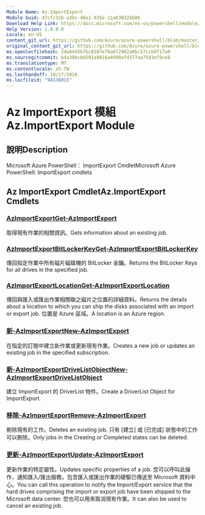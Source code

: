 ```yaml
---
Module Name: Az.ImportExport
Module Guid: 47cfc32b-a3bc-46e1-935e-11a63032bb86
Download Help Link: https://docs.microsoft.com/en-us/powershell/module/az.importexport
Help Version: 1.0.0.0
Locale: en-US
content_git_url: https://github.com/Azure/azure-powershell/blob/master/src/ImportExport/help/Az.ImportExport.md
original_content_git_url: https://github.com/Azure/azure-powershell/blob/master/src/ImportExport/help/Az.ImportExport.md
ms.openlocfilehash: 2da6d45b7bc8107e70a672962a6bc57ccb9f17a0
ms.sourcegitcommit: b4a38bcb0501a9016a4998efd377aa75d3ef9ce8
ms.translationtype: MT
ms.contentlocale: zh-TW
ms.lasthandoff: 10/27/2020
ms.locfileid: "94138815"
---
```

# <span data-ttu-id="d1959-101">Az ImportExport 模組</span><span class="sxs-lookup"><span data-stu-id="d1959-101">Az.ImportExport Module</span></span>
## <span data-ttu-id="d1959-102">說明</span><span class="sxs-lookup"><span data-stu-id="d1959-102">Description</span></span>
<span data-ttu-id="d1959-103">Microsoft Azure PowerShell： ImportExport Cmdlet</span><span class="sxs-lookup"><span data-stu-id="d1959-103">Microsoft Azure PowerShell: ImportExport cmdlets</span></span>

## <span data-ttu-id="d1959-104">Az ImportExport Cmdlet</span><span class="sxs-lookup"><span data-stu-id="d1959-104">Az.ImportExport Cmdlets</span></span>
### [<span data-ttu-id="d1959-105">AzImportExport</span><span class="sxs-lookup"><span data-stu-id="d1959-105">Get-AzImportExport</span></span>](Get-AzImportExport.md)
<span data-ttu-id="d1959-106">取得現有作業的相關資訊。</span><span class="sxs-lookup"><span data-stu-id="d1959-106">Gets information about an existing job.</span></span>

### [<span data-ttu-id="d1959-107">AzImportExportBitLockerKey</span><span class="sxs-lookup"><span data-stu-id="d1959-107">Get-AzImportExportBitLockerKey</span></span>](Get-AzImportExportBitLockerKey.md)
<span data-ttu-id="d1959-108">傳回指定作業中所有磁片磁碟機的 BitLocker 金鑰。</span><span class="sxs-lookup"><span data-stu-id="d1959-108">Returns the BitLocker Keys for all drives in the specified job.</span></span>

### [<span data-ttu-id="d1959-109">AzImportExportLocation</span><span class="sxs-lookup"><span data-stu-id="d1959-109">Get-AzImportExportLocation</span></span>](Get-AzImportExportLocation.md)
<span data-ttu-id="d1959-110">傳回與匯入或匯出作業相關聯之磁片之位置的詳細資料。</span><span class="sxs-lookup"><span data-stu-id="d1959-110">Returns the details about a location to which you can ship the disks associated with an import or export job.</span></span>
<span data-ttu-id="d1959-111">位置是 Azure 區域。</span><span class="sxs-lookup"><span data-stu-id="d1959-111">A location is an Azure region.</span></span>

### [<span data-ttu-id="d1959-112">新-AzImportExport</span><span class="sxs-lookup"><span data-stu-id="d1959-112">New-AzImportExport</span></span>](New-AzImportExport.md)
<span data-ttu-id="d1959-113">在指定的訂閱中建立新作業或更新現有作業。</span><span class="sxs-lookup"><span data-stu-id="d1959-113">Creates a new job or updates an existing job in the specified subscription.</span></span>

### [<span data-ttu-id="d1959-114">新-AzImportExportDriveListObject</span><span class="sxs-lookup"><span data-stu-id="d1959-114">New-AzImportExportDriveListObject</span></span>](New-AzImportExportDriveListObject.md)
<span data-ttu-id="d1959-115">建立 ImportExport 的 DriverList 物件。</span><span class="sxs-lookup"><span data-stu-id="d1959-115">Create a DriverList Object for ImportExport.</span></span>

### [<span data-ttu-id="d1959-116">移除-AzImportExport</span><span class="sxs-lookup"><span data-stu-id="d1959-116">Remove-AzImportExport</span></span>](Remove-AzImportExport.md)
<span data-ttu-id="d1959-117">刪除現有的工作。</span><span class="sxs-lookup"><span data-stu-id="d1959-117">Deletes an existing job.</span></span>
<span data-ttu-id="d1959-118">只有 [建立] 或 [已完成] 狀態中的工作可以刪除。</span><span class="sxs-lookup"><span data-stu-id="d1959-118">Only jobs in the Creating or Completed states can be deleted.</span></span>

### [<span data-ttu-id="d1959-119">更新-AzImportExport</span><span class="sxs-lookup"><span data-stu-id="d1959-119">Update-AzImportExport</span></span>](Update-AzImportExport.md)
<span data-ttu-id="d1959-120">更新作業的特定屬性。</span><span class="sxs-lookup"><span data-stu-id="d1959-120">Updates specific properties of a job.</span></span>
<span data-ttu-id="d1959-121">您可以呼叫此操作，通知匯入/匯出服務，包含匯入或匯出作業的硬驅已傳送至 Microsoft 資料中心。</span><span class="sxs-lookup"><span data-stu-id="d1959-121">You can call this operation to notify the Import/Export service that the hard drives comprising the import or export job have been shipped to the Microsoft data center.</span></span>
<span data-ttu-id="d1959-122">您也可以用來取消現有作業。</span><span class="sxs-lookup"><span data-stu-id="d1959-122">It can also be used to cancel an existing job.</span></span>

